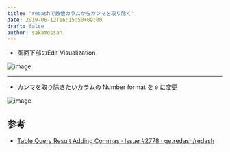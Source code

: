 ```yaml
---
title: "redashで数値カラムからカンマを取り除く"
date: 2019-06-12T16:15:50+09:00
draft: false
author: sakamossan
---
```


- 画面下部のEdit Visualization

![image](https://user-images.githubusercontent.com/5309672/59330663-09dc7b80-8d2d-11e9-9f7b-17371c4e1c64.png)

---

- カンマを取り除きたいカラムの Number format を `0` に変更

![image](https://user-images.githubusercontent.com/5309672/59330680-16f96a80-8d2d-11e9-9b90-1a0b92154024.png)


## 参考

- [Table Query Result Adding Commas · Issue #2778 · getredash/redash](https://github.com/getredash/redash/issues/2778)
